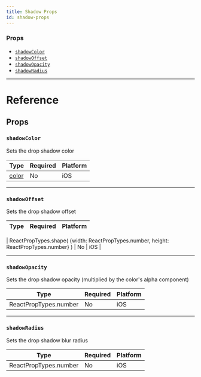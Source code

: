 ```yaml
---
title: Shadow Props
id: shadow-props
---
```


### Props

- [`shadowColor`](shadow-props.md#shadowcolor)
- [`shadowOffset`](shadow-props.md#shadowoffset)
- [`shadowOpacity`](shadow-props.md#shadowopacity)
- [`shadowRadius`](shadow-props.md#shadowradius)

---

# Reference

## Props

### `shadowColor`

Sets the drop shadow color

| Type               | Required | Platform |
| ------------------ | -------- | -------- |
| [color](colors.md) | No       | iOS      |

---

### `shadowOffset`

Sets the drop shadow offset

| Type | Required | Platform |
| ---- | -------- | -------- |


| ReactPropTypes.shape( {width: ReactPropTypes.number, height: ReactPropTypes.number} ) | No | iOS |

---

### `shadowOpacity`

Sets the drop shadow opacity (multiplied by the color's alpha component)

| Type                  | Required | Platform |
| --------------------- | -------- | -------- |
| ReactPropTypes.number | No       | iOS      |

---

### `shadowRadius`

Sets the drop shadow blur radius

| Type                  | Required | Platform |
| --------------------- | -------- | -------- |
| ReactPropTypes.number | No       | iOS      |
